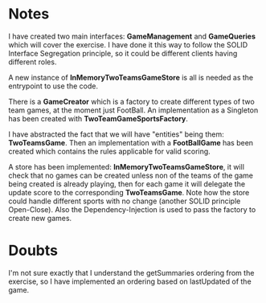 
# Notes

I have created two main interfaces: **GameManagement** and **GameQueries** which will cover the exercise. I have done it this way to follow the SOLID Interface Segregation principle, so it could be different clients having different roles. 

A new instance of **InMemoryTwoTeamsGameStore** is all is needed as the entrypoint to use the code. 

There is a **GameCreator** which is a factory to create different types of two team games, at the moment just FootBall. An implementation as a Singleton has been created with **TwoTeamGameSportsFactory**.

I have abstracted the fact that we will have "entities" being them: **TwoTeamsGame**. Then an implementation with a **FootBallGame** has been created which contains the rules applicable for valid scoring.

A store has been implemented: **InMemoryTwoTeamsGameStore**, it will check that no games can be created unless non of the teams of the game being created is already playing, then for each game it will delegate the update score to the corresponding **TwoTeamsGame**. Note how the store could handle different sports with no change (another SOLID principle Open-Close). Also the Dependency-Injection is used to pass the factory to create new games.


# Doubts

I'm not sure exactly that I understand the getSummaries ordering from the exercise, so I have implemented an ordering based on lastUpdated of the game.